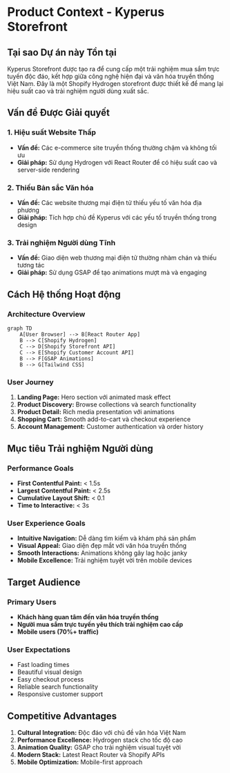 # Product Context - Kyperus Storefront

## Tại sao Dự án này Tồn tại
Kyperus Storefront được tạo ra để cung cấp một trải nghiệm mua sắm trực tuyến độc đáo, kết hợp giữa công nghệ hiện đại và văn hóa truyền thống Việt Nam. Đây là một Shopify Hydrogen storefront được thiết kế để mang lại hiệu suất cao và trải nghiệm người dùng xuất sắc.

## Vấn đề Được Giải quyết
### 1. Hiệu suất Website Thấp
- **Vấn đề:** Các e-commerce site truyền thống thường chậm và không tối ưu
- **Giải pháp:** Sử dụng Hydrogen với React Router để có hiệu suất cao và server-side rendering

### 2. Thiếu Bản sắc Văn hóa
- **Vấn đề:** Các website thương mại điện tử thiếu yếu tố văn hóa địa phương
- **Giải pháp:** Tích hợp chủ đề Kyperus với các yếu tố truyền thống trong design

### 3. Trải nghiệm Người dùng Tĩnh
- **Vấn đề:** Giao diện web thương mại điện tử thường nhàm chán và thiếu tương tác
- **Giải pháp:** Sử dụng GSAP để tạo animations mượt mà và engaging

## Cách Hệ thống Hoạt động
### Architecture Overview
```mermaid
graph TD
    A[User Browser] --> B[React Router App]
    B --> C[Shopify Hydrogen]
    C --> D[Shopify Storefront API]
    C --> E[Shopify Customer Account API]
    B --> F[GSAP Animations]
    B --> G[Tailwind CSS]
```

### User Journey
1. **Landing Page:** Hero section với animated mask effect
2. **Product Discovery:** Browse collections và search functionality
3. **Product Detail:** Rich media presentation với animations
4. **Shopping Cart:** Smooth add-to-cart và checkout experience
5. **Account Management:** Customer authentication và order history

## Mục tiêu Trải nghiệm Người dùng
### Performance Goals
- **First Contentful Paint:** < 1.5s
- **Largest Contentful Paint:** < 2.5s
- **Cumulative Layout Shift:** < 0.1
- **Time to Interactive:** < 3s

### User Experience Goals
- **Intuitive Navigation:** Dễ dàng tìm kiếm và khám phá sản phẩm
- **Visual Appeal:** Giao diện đẹp mắt với văn hóa truyền thống
- **Smooth Interactions:** Animations không gây lag hoặc janky
- **Mobile Excellence:** Trải nghiệm tuyệt vời trên mobile devices

## Target Audience
### Primary Users
- **Khách hàng quan tâm đến văn hóa truyền thống**
- **Người mua sắm trực tuyến yêu thích trải nghiệm cao cấp**
- **Mobile users (70%+ traffic)**

### User Expectations
- Fast loading times
- Beautiful visual design
- Easy checkout process
- Reliable search functionality
- Responsive customer support

## Competitive Advantages
1. **Cultural Integration:** Độc đáo với chủ đề văn hóa Việt Nam
2. **Performance Excellence:** Hydrogen stack cho tốc độ cao
3. **Animation Quality:** GSAP cho trải nghiệm visual tuyệt vời
4. **Modern Stack:** Latest React Router và Shopify APIs
5. **Mobile Optimization:** Mobile-first approach 